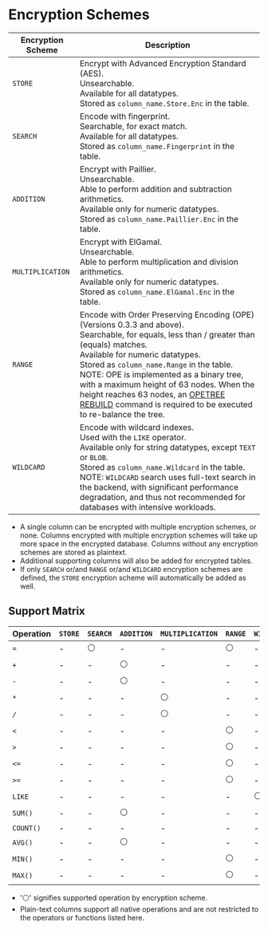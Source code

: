 # Encryption Schemes

| Encryption Scheme | Description                                                                                                                                                                                                                                                                                                                                                                                                                                                                     |
| ----------------- | ------------------------------------------------------------------------------------------------------------------------------------------------------------------------------------------------------------------------------------------------------------------------------------------------------------------------------------------------------------------------------------------------------------------------------------------------------------------------------- |
| `STORE`           | Encrypt with Advanced Encryption Standard (AES).<br />Unsearchable.<br />Available for all datatypes.<br />Stored as `column_name.Store.Enc` in the table.                                                                                                                                                                                                                                                                                                                      |
| `SEARCH`          | Encode with fingerprint.<br />Searchable, for exact match.<br />Available for all datatypes.<br />Stored as `column_name.Fingerprint` in the table.                                                                                                                                                                                                                                                                                                                             |
| `ADDITION`        | Encrypt with Paillier.<br />Unsearchable.<br />Able to perform addition and subtraction arithmetics.<br />Available only for numeric datatypes.<br />Stored as `column_name.Paillier.Enc` in the table.                                                                                                                                                                                                                                                                         |
| `MULTIPLICATION`  | Encrypt with ElGamal.<br />Unsearchable.<br />Able to perform multiplication and division arithmetics.<br />Available only for numeric datatypes.<br />Stored as `column_name.ElGamal.Enc` in the table.                                                                                                                                                                                                                                                                        |
| `RANGE`           | Encode with Order Preserving Encoding (OPE) (Versions 0.3.3 and above).<br />Searchable, for equals, less than / greater than (equals) matches.<br />Available for numeric datatypes.<br />Stored as `column_name.Range` in the table.<br />NOTE: OPE is implemented as a binary tree, with a maximum height of 63 nodes. When the height reaches 63 nodes, an [OPETREE REBUILD](../native-commands#opetree-rebuild) command is required to be executed to re-balance the tree. |
| `WILDCARD`        | Encode with wildcard indexes.<br />Used with the `LIKE` operator.<br />Available only for string datatypes, except `TEXT` or `BLOB`.<br />Stored as `column_name.Wildcard` in the table.<br />NOTE: `WILDCARD` search uses full-text search in the backend, with significant performance degradation, and thus not recommended for databases with intensive workloads.                                                                                                          |

- A single column can be encrypted with multiple encryption schemes, or none. Columns encrypted with multiple encryption schemes will take up more space in the encrypted database. Columns without any encryption schemes are stored as plaintext.
- Additional supporting columns will also be added for encrypted tables.
- If only `SEARCH` or/and `RANGE` or/and `WILDCARD` encryption schemes are defined, the `STORE` encryption scheme will automatically be added as well.

## Support Matrix

| Operation | `STORE` | `SEARCH` | `ADDITION` | `MULTIPLICATION` | `RANGE` | `WILDCARD` |
| --------- | ------- | -------- | ---------- | ---------------- | ------- | ---------- |
| `=`       | -       | ⚪       | -          | -                | ⚪      | -          |
| `+`       | -       | -        | ⚪         | -                | -       | -          |
| `-`       | -       | -        | ⚪         | -                | -       | -          |
| `*`       | -       | -        | -          | ⚪               | -       | -          |
| `/`       | -       | -        | -          | ⚪               | -       | -          |
| `<`       | -       | -        | -          | -                | ⚪      | -          |
| `>`       | -       | -        | -          | -                | ⚪      | -          |
| `<=`      | -       | -        | -          | -                | ⚪      | -          |
| `>=`      | -       | -        | -          | -                | ⚪      | -          |
| `LIKE`    | -       | -        | -          | -                | -       | ⚪         |
| `SUM()`   | -       | -        | ⚪         | -                | -       | -          |
| `COUNT()` | -       | -        | -          | -                | -       | -          |
| `AVG()`   | -       | -        | ⚪         | -                | -       | -          |
| `MIN()`   | -       | -        | -          | -                | ⚪      | -          |
| `MAX()`   | -       | -        | -          | -                | ⚪      | -          |

- '⚪' signifies supported operation by encryption scheme.
- Plain-text columns support all native operations and are not restricted to the operators or functions listed here.
